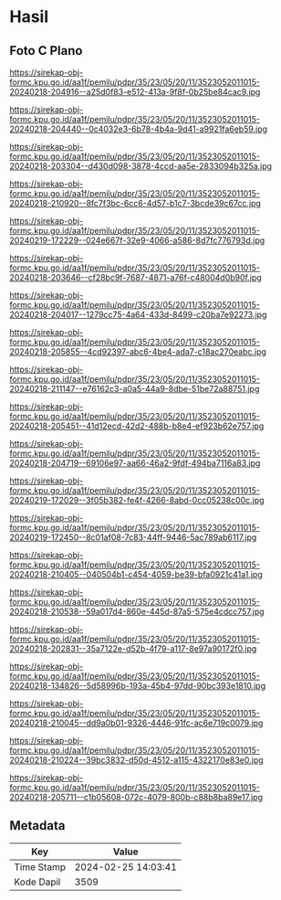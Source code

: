 # Hasil

## Foto C Plano

https://sirekap-obj-formc.kpu.go.id/aa1f/pemilu/pdpr/35/23/05/20/11/3523052011015-20240218-204916--a25d0f83-e512-413a-9f8f-0b25be84cac9.jpg

https://sirekap-obj-formc.kpu.go.id/aa1f/pemilu/pdpr/35/23/05/20/11/3523052011015-20240218-204440--0c4032e3-6b78-4b4a-9d41-a9921fa6eb59.jpg

https://sirekap-obj-formc.kpu.go.id/aa1f/pemilu/pdpr/35/23/05/20/11/3523052011015-20240218-203304--d430d098-3878-4ccd-aa5e-2833094b325a.jpg

https://sirekap-obj-formc.kpu.go.id/aa1f/pemilu/pdpr/35/23/05/20/11/3523052011015-20240218-210920--8fc7f3bc-6cc6-4d57-b1c7-3bcde39c67cc.jpg

https://sirekap-obj-formc.kpu.go.id/aa1f/pemilu/pdpr/35/23/05/20/11/3523052011015-20240219-172229--024e667f-32e9-4066-a586-8d7fc776793d.jpg

https://sirekap-obj-formc.kpu.go.id/aa1f/pemilu/pdpr/35/23/05/20/11/3523052011015-20240218-203646--cf28bc9f-7687-4871-a76f-c48004d0b90f.jpg

https://sirekap-obj-formc.kpu.go.id/aa1f/pemilu/pdpr/35/23/05/20/11/3523052011015-20240218-204017--1279cc75-4a64-433d-8499-c20ba7e92273.jpg

https://sirekap-obj-formc.kpu.go.id/aa1f/pemilu/pdpr/35/23/05/20/11/3523052011015-20240218-205855--4cd92397-abc6-4be4-ada7-c18ac270eabc.jpg

https://sirekap-obj-formc.kpu.go.id/aa1f/pemilu/pdpr/35/23/05/20/11/3523052011015-20240218-211147--e76162c3-a0a5-44a9-8dbe-51be72a88751.jpg

https://sirekap-obj-formc.kpu.go.id/aa1f/pemilu/pdpr/35/23/05/20/11/3523052011015-20240218-205451--41d12ecd-42d2-488b-b8e4-ef923b62e757.jpg

https://sirekap-obj-formc.kpu.go.id/aa1f/pemilu/pdpr/35/23/05/20/11/3523052011015-20240218-204719--69106e97-aa66-46a2-9fdf-494ba7116a83.jpg

https://sirekap-obj-formc.kpu.go.id/aa1f/pemilu/pdpr/35/23/05/20/11/3523052011015-20240219-172029--3f05b382-fe4f-4266-8abd-0cc05238c00c.jpg

https://sirekap-obj-formc.kpu.go.id/aa1f/pemilu/pdpr/35/23/05/20/11/3523052011015-20240219-172450--8c01af08-7c83-44ff-9446-5ac789ab6117.jpg

https://sirekap-obj-formc.kpu.go.id/aa1f/pemilu/pdpr/35/23/05/20/11/3523052011015-20240218-210405--040504b1-c454-4059-be39-bfa0921c41a1.jpg

https://sirekap-obj-formc.kpu.go.id/aa1f/pemilu/pdpr/35/23/05/20/11/3523052011015-20240218-210538--59a017d4-860e-445d-87a5-575e4cdcc757.jpg

https://sirekap-obj-formc.kpu.go.id/aa1f/pemilu/pdpr/35/23/05/20/11/3523052011015-20240218-202831--35a7122e-d52b-4f79-a117-8e97a90172f0.jpg

https://sirekap-obj-formc.kpu.go.id/aa1f/pemilu/pdpr/35/23/05/20/11/3523052011015-20240218-134826--5d58996b-193a-45b4-97dd-90bc393e1810.jpg

https://sirekap-obj-formc.kpu.go.id/aa1f/pemilu/pdpr/35/23/05/20/11/3523052011015-20240218-210045--dd9a0b01-9326-4446-91fc-ac6e719c0079.jpg

https://sirekap-obj-formc.kpu.go.id/aa1f/pemilu/pdpr/35/23/05/20/11/3523052011015-20240218-210224--39bc3832-d50d-4512-a115-4322170e83e0.jpg

https://sirekap-obj-formc.kpu.go.id/aa1f/pemilu/pdpr/35/23/05/20/11/3523052011015-20240218-205711--c1b05608-072c-4079-800b-c88b8ba89e17.jpg


## Metadata

| Key        | Value               |
| ---------- | ------------------- |
| Time Stamp | 2024-02-25 14:03:41 |
| Kode Dapil | 3509                |



